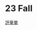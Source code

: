 # 23 Fall

[評量單](https://docs.google.com/forms/d/e/1FAIpQLSct6sfcxxJVhJXKxf7LNkh1AiO2psXj1y9FJ86svrPpPkgiRg/viewform)